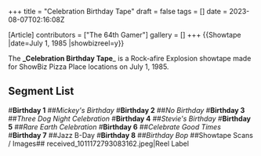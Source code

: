 +++
title = "Celebration Birthday Tape"
draft = false
tags = []
date = 2023-08-07T02:16:08Z

[Article]
contributors = ["The 64th Gamer"]
gallery = []
+++
{{Showtape
|date=July 1, 1985
|showbizreel=y}}

The **_Celebration Birthday Tape**_ is a Rock-afire Explosion showtape made for ShowBiz Pizza Place locations on July 1, 1985.

## Segment List ##
#**Birthday 1**
##_Mickey's Birthday_
#**Birthday 2**
##_No Birthday_
#**Birthday 3**
##_Three Dog Night Celebration_
#**Birthday 4**
##_Stevie's Birthday_
#**Birthday 5**
##_Rare Earth Celebration_
#**Birthday 6**
##_Celebrate Good Times_
#**Birthday 7**
##Jazz B-Day
#**Birthday 8**
##_Birthday Bop_
##Showtape Scans / Images##
<gallery>
received_1011172793083162.jpeg|Reel Label
</gallery>